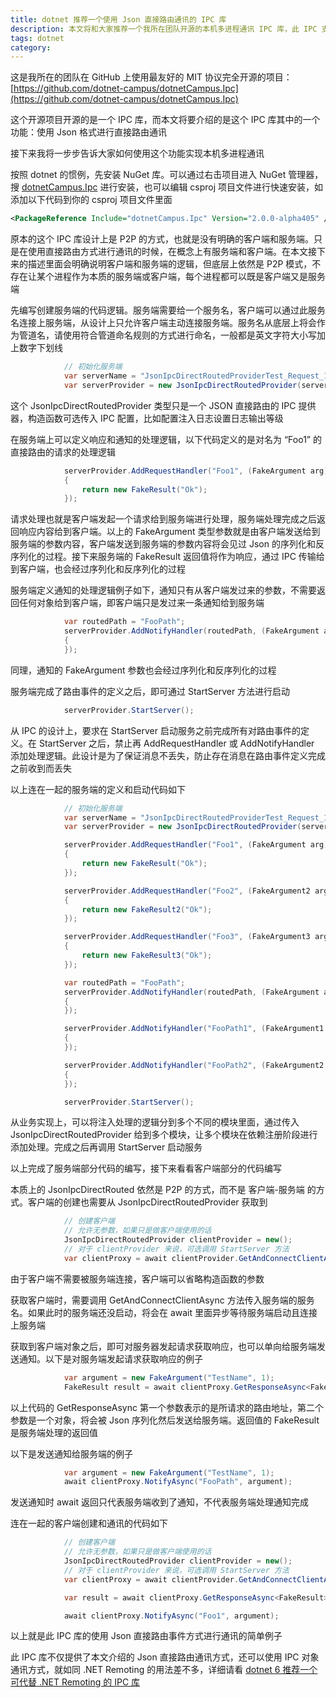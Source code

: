 ```yaml
---
title: dotnet 推荐一个使用 Json 直接路由通讯的 IPC 库
description: 本文将和大家推荐一个我所在团队开源的本机多进程通讯 IPC 库，此 IPC 支持使用 JSON 格式进行直接路由通讯，具有使用方便，稳定性高，性能好的优点
tags: dotnet
category: 
---
```


<!-- CreateTime:2023/9/18 8:46:04 -->

<!-- 发布 -->
<!-- 博客 -->

这是我所在的团队在 GitHub 上使用最友好的 MIT 协议完全开源的项目：[https://github.com/dotnet-campus/dotnetCampus.Ipc](https://github.com/dotnet-campus/dotnetCampus.Ipc)

这个开源项目开源的是一个 IPC 库，而本文将要介绍的是这个 IPC 库其中的一个功能：使用 Json 格式进行直接路由通讯

接下来我将一步步告诉大家如何使用这个功能实现本机多进程通讯

按照 dotnet 的惯例，先安装 NuGet 库。可以通过右击项目进入 NuGet 管理器，搜 [dotnetCampus.Ipc](https://www.nuget.org/packages/dotnetCampus.Ipc) 进行安装，也可以编辑 csproj 项目文件进行快速安装，如添加以下代码到你的 csproj 项目文件里面

```xml
<PackageReference Include="dotnetCampus.Ipc" Version="2.0.0-alpha405" />
```

原本的这个 IPC 库设计上是 P2P 的方式，也就是没有明确的客户端和服务端。只是在使用直接路由方式进行通讯的时候，在概念上有服务端和客户端。在本文接下来的描述里面会明确说明客户端和服务端的逻辑，但底层上依然是 P2P 模式，不存在让某个进程作为本质的服务端或客户端，每个进程都可以既是客户端又是服务端

先编写创建服务端的代码逻辑。服务端需要给一个服务名，客户端可以通过此服务名连接上服务端，从设计上只允许客户端主动连接服务端。服务名从底层上将会作为管道名，请使用符合管道命名规则的方式进行命名，一般都是英文字符大小写加上数字下划线

```csharp
            // 初始化服务端
            var serverName = "JsonIpcDirectRoutedProviderTest_Request_1";
            var serverProvider = new JsonIpcDirectRoutedProvider(serverName);
```

这个 JsonIpcDirectRoutedProvider 类型只是一个 JSON 直接路由的 IPC 提供器，构造函数可选传入 IPC 配置，比如配置注入日志设置日志输出等级

在服务端上可以定义响应和通知的处理逻辑，以下代码定义的是对名为 “Foo1” 的直接路由的请求的处理逻辑

```csharp
            serverProvider.AddRequestHandler("Foo1", (FakeArgument arg) =>
            {
                return new FakeResult("Ok");
            });
```

请求处理也就是客户端发起一个请求给到服务端进行处理，服务端处理完成之后返回响应内容给到客户端。以上的 FakeArgument 类型参数就是由客户端发送给到服务端的参数内容，客户端发送到服务端的参数内容将会见过 Json 的序列化和反序列化的过程。接下来服务端的 FakeResult 返回值将作为响应，通过 IPC 传输给到客户端，也会经过序列化和反序列化的过程

服务端定义通知的处理逻辑例子如下，通知只有从客户端发过来的参数，不需要返回任何对象给到客户端，即客户端只是发过来一条通知给到服务端

```csharp
            var routedPath = "FooPath";
            serverProvider.AddNotifyHandler(routedPath, (FakeArgument arg) =>
            {
            });
```

同理，通知的 FakeArgument 参数也会经过序列化和反序列化的过程

服务端完成了路由事件的定义之后，即可通过 StartServer 方法进行启动

```csharp
            serverProvider.StartServer();
```

从 IPC 的设计上，要求在 StartServer 启动服务之前完成所有对路由事件的定义。在 StartServer 之后，禁止再 AddRequestHandler 或 AddNotifyHandler 添加处理逻辑。此设计是为了保证消息不丢失，防止存在消息在路由事件定义完成之前收到而丢失

以上连在一起的服务端的定义和启动代码如下

```csharp
            // 初始化服务端
            var serverName = "JsonIpcDirectRoutedProviderTest_Request_1";
            var serverProvider = new JsonIpcDirectRoutedProvider(serverName);

            serverProvider.AddRequestHandler("Foo1", (FakeArgument arg) =>
            {
                return new FakeResult("Ok");
            });

            serverProvider.AddRequestHandler("Foo2", (FakeArgument2 arg) =>
            {
                return new FakeResult2("Ok");
            });

            serverProvider.AddRequestHandler("Foo3", (FakeArgument3 arg) =>
            {
                return new FakeResult3("Ok");
            });

            var routedPath = "FooPath";
            serverProvider.AddNotifyHandler(routedPath, (FakeArgument arg) =>
            {
            });

            serverProvider.AddNotifyHandler("FooPath1", (FakeArgument1 arg) =>
            {
            });

            serverProvider.AddNotifyHandler("FooPath2", (FakeArgument2 arg) =>
            {
            });

            serverProvider.StartServer();
```

从业务实现上，可以将注入处理的逻辑分到多个不同的模块里面，通过传入 JsonIpcDirectRoutedProvider 给到多个模块，让多个模块在依赖注册阶段进行添加处理。完成之后再调用 StartServer 启动服务

以上完成了服务端部分代码的编写，接下来看看客户端部分的代码编写

本质上的 JsonIpcDirectRouted 依然是 P2P 的方式，而不是 客户端-服务端 的方式。客户端的创建也需要从 JsonIpcDirectRoutedProvider 获取到

```csharp
            // 创建客户端
            // 允许无参数，如果只是做客户端使用的话
            JsonIpcDirectRoutedProvider clientProvider = new();
            // 对于 clientProvider 来说，可选调用 StartServer 方法
            var clientProxy = await clientProvider.GetAndConnectClientAsync(serverName);
```

由于客户端不需要被服务端连接，客户端可以省略构造函数的参数

获取客户端时，需要调用 GetAndConnectClientAsync 方法传入服务端的服务名。如果此时的服务端还没启动，将会在 await 里面异步等待服务端启动且连接上服务端

获取到客户端对象之后，即可对服务器发起请求获取响应，也可以单向给服务端发送通知。以下是对服务端发起请求获取响应的例子

```csharp
            var argument = new FakeArgument("TestName", 1);
            FakeResult result = await clientProxy.GetResponseAsync<FakeResult>("Foo1", argument);
```

以上代码的 GetResponseAsync 第一个参数表示的是所请求的路由地址，第二个参数是一个对象，将会被 Json 序列化然后发送给服务端。返回值的 FakeResult 是服务端处理的返回值

以下是发送通知给服务端的例子

```csharp
            var argument = new FakeArgument("TestName", 1);
            await clientProxy.NotifyAsync("FooPath", argument);
```

发送通知时 await 返回只代表服务端收到了通知，不代表服务端处理通知完成

连在一起的客户端创建和通讯的代码如下

```csharp
            // 创建客户端
            // 允许无参数，如果只是做客户端使用的话
            JsonIpcDirectRoutedProvider clientProvider = new();
            // 对于 clientProvider 来说，可选调用 StartServer 方法
            var clientProxy = await clientProvider.GetAndConnectClientAsync(serverName);

            var result = await clientProxy.GetResponseAsync<FakeResult>("Foo1", argument);

            await clientProxy.NotifyAsync("Foo1", argument);
```

以上就是此 IPC 库的使用 Json 直接路由事件方式进行通讯的简单例子

此 IPC 库不仅提供了本文介绍的 Json 直接路由通讯方式，还可以使用 IPC 对象通讯方式，就如同 .NET Remoting 的用法差不多，详细请看 [dotnet 6 推荐一个可代替 .NET Remoting 的 IPC 库](https://blog.lindexi.com/post/dotnet-6-%E6%8E%A8%E8%8D%90%E4%B8%80%E4%B8%AA%E5%8F%AF%E4%BB%A3%E6%9B%BF-.NET-Remoting-%E7%9A%84-IPC-%E5%BA%93.html )

